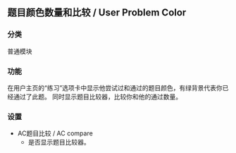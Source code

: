 ## 题目颜色数量和比较 / User Problem Color

### 分类
普通模块

### 功能
在用户主页的“练习”选项卡中显示他尝试过和通过的题目颜色，有绿背景代表你已经通过了此题。
同时显示题目比较器，比较你和他的通过数量。

### 设置
 - AC题目比较 / AC compare
   - 是否显示题目比较器。